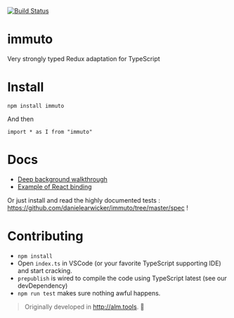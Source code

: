 [![Build Status](https://travis-ci.org/danielearwicker/immuto.svg?branch=master)](https://travis-ci.org/danielearwicker/immuto)

# immuto
Very strongly typed Redux adaptation for TypeScript

# Install 

    npm install immuto

And then 

    import * as I from "immuto"

# Docs 

* [Deep background walkthrough](http://danielearwicker.github.io/Immuto_Strongly_Typed_Redux_Composition.html)
* [Example of React binding](http://danielearwicker.github.io/Immuto_Working_with_React_An_Example_.html)
 
Or just install and read the highly documented tests : https://github.com/danielearwicker/immuto/tree/master/spec !

# Contributing

* `npm install`
* Open `index.ts` in VSCode (or your favorite TypeScript supporting IDE) and start cracking. 
* `prepublish` is wired to compile the code using TypeScript latest (see our devDependency)
* `npm run test` makes sure nothing awful happens.

> Originally developed in http://alm.tools. :rose:
